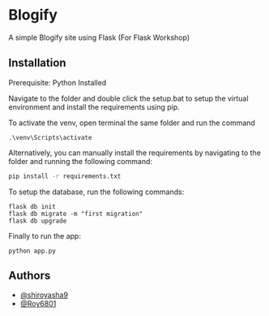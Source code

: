 
# Blogify

A simple Blogify site using Flask (For Flask Workshop)


## Installation

Prerequisite: Python Installed

Navigate to the folder and double click the setup.bat to setup the virtual environment and install the requirements using pip.

To activate the venv, open terminal the same folder and run the command
```
.\venv\Scripts\activate
```

Alternatively, you can manually install the requirements by navigating to the folder and running the following command:

```bash
pip install -r requirements.txt
```

To setup the database, run the following commands:
```
flask db init
flask db migrate -m "first migration"
flask db upgrade
```

Finally to run the app:
```
python app.py
```    
## Authors

- [@shiroyasha9](https://github.com/shiroyasha9)
- [@Roy6801](https://github.com/Roy6801)

